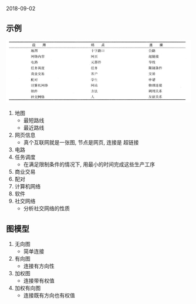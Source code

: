 2018-09-02

## 示例
![](1.jpg)
1. 地图
    - 最短路线
    - 最近路线
2. 网页信息
    - 真个互联网就是一张图, 节点是网页, 连接是 超链接
3. 电路
4. 任务调度
    - 在满足限制条件的情况下, 用最小的时间完成这些生产工序
5. 商业交易
6. 配对
7. 计算机网络
8. 软件
9. 社交网络
    - 分析社交网络的性质
    
## 图模型
1. 无向图
    - 简单连接
2. 有向图
    - 连接有方向性
3. 加权图
    - 连接带有权值
4. 加权有向图
    - 连接既有方向也有权值